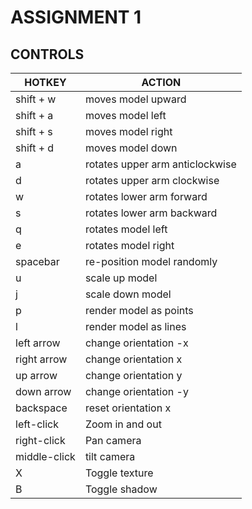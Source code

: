 # ASSIGNMENT 1 

## CONTROLS

| HOTKEY       | ACTION |
| --------     | -------- |
| shift + w    | moves model upward |
| shift + a    | moves model left  |
| shift + s    | moves model right   |
| shift + d    | moves model down   |
|     a        | rotates upper arm anticlockwise |
|     d        | rotates upper arm clockwise  |
|     w        | rotates lower arm forward |
|     s        | rotates lower arm backward |
|     q        | rotates model left |
|     e        | rotates model right |
| spacebar     | re-position model randomly |
|     u        | scale up model   |
|     j        | scale down model   |
|     p        | render model as points  |
|     l        | render model as lines   |
| left arrow   | change orientation -x  |
| right arrow  | change orientation x  |
| up arrow     | change orientation y  |
| down arrow   | change orientation -y  |
| backspace    | reset orientation x   |
| left-click   | Zoom in and out  |
| right-click  | Pan camera  |
| middle-click | tilt camera  |
| X  | Toggle texture  |
| B  | Toggle shadow  |
